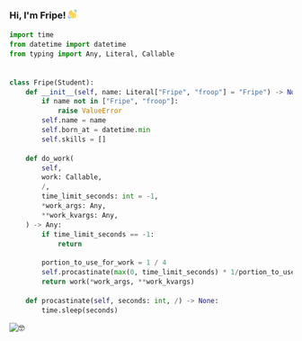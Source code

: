 <h3>Hi, I'm Fripe! <img src="https://raw.githubusercontent.com/twitter/twemoji/master/assets/svg/1f44b.svg" height="16"></h3>

```python
import time
from datetime import datetime
from typing import Any, Literal, Callable


class Fripe(Student):
    def __init__(self, name: Literal["Fripe", "froop"] = "Fripe") -> None:
        if name not in ["Fripe", "froop"]:
            raise ValueError
        self.name = name
        self.born_at = datetime.min
        self.skills = []

    def do_work(
        self,
        work: Callable,
        /,
        time_limit_seconds: int = -1,
        *work_args: Any,
        **work_kvargs: Any,
    ) -> Any:
        if time_limit_seconds == -1:
            return
            
        portion_to_use_for_work = 1 / 4
        self.procastinate(max(0, time_limit_seconds) * 1/portion_to_use_for_work)
        return work(*work_args, **work_kvargs)

    def procastinate(self, seconds: int, /) -> None:
        time.sleep(seconds)

```

![🤓](https://github-readme-stats.vercel.app/api/top-langs/?username=Fripe070&theme=github_dark&layout=compact&border_color=30363d "🤓")
